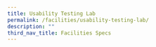 ```yaml
---
title: Usability Testing Lab
permalink: /facilities/usability-testing-lab/
description: ""
third_nav_title: Facilities Specs
---
```




